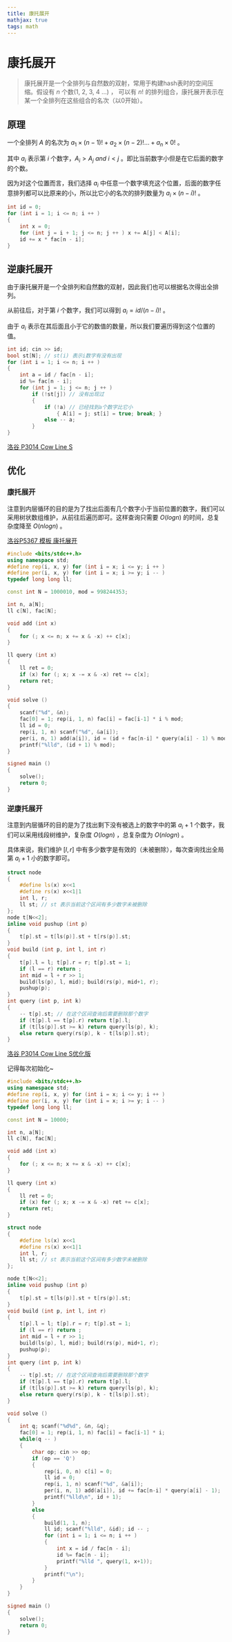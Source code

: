 ```yaml
---
title: 康托展开
mathjax: true
tags: math
---
```




# 康托展开

> 康托展开是一个全排列与自然数的双射，常用于构建hash表时的空间压缩。假设有 $n$ 个数(1, 2, 3, 4 ...) ，  可以有 $n!$ 的排列组合，康托展开表示在某一个全排列在这些组合的名次（以0开始）。

## 原理

一个全排列 $A$ 的名次为 $a_1 \times (n-1)! + a_2 \times (n-2)! \ldots + a_n \times 0!$ 。

其中 $a_i$ 表示第 $i$ 个数字，$A_i > A_j \ and \ i < j$ 。即比当前数字小但是在它后面的数字的个数。

因为对这个位置而言，我们选择 $a_i$ 中任意一个数字填充这个位置，后面的数字任意排列都可以比原来的小，所以比它小的名次的排列数量为 $a_i \times (n - i)!$ 。

```c++
int id = 0;
for (int i = 1; i <= n; i ++ )
{
    int x = 0;
    for (int j = i + 1; j <= n; j ++ ) x += A[j] < A[i];
    id += x * fac[n - i];
}
```


## 逆康托展开

由于康托展开是一个全排列和自然数的双射，因此我们也可以根据名次得出全排列。

从前往后，对于第 $i$ 个数字，我们可以得到 $a_i = id / (n-i)!$ 。

由于 $a_i$ 表示在其后面且小于它的数值的数量，所以我们要遍历得到这个位置的值。

```c++
int id; cin >> id;
bool st[N]; // st(i) 表示i数字有没有出现
for (int i = 1; i <= n; i ++ )
{
    int a = id / fac[n - i];
    id %= fac[n - i];
    for (int j = 1; j <= n; j ++ )
        if (!st[j]) // 没有出现过
        {
            if (!a) // 已经找到a个数字比它小
            	{ A[i] = j; st[i] = true; break; }
            else -- a;
        }
}
```



[洛谷 P3014 Cow Line S](https://www.luogu.com.cn/problem/P3014)



## 优化

### 康托展开

注意到内层循环的目的是为了找出后面有几个数字小于当前位置的数字，我们可以采用树状数组维护，从前往后遍历即可。这样查询只需要 $O(logn)$ 的时间，总复杂度降至 $O(nlogn)$ 。

[洛谷P5367 模板 康托展开](https://www.luogu.com.cn/problem/P5367)

```c++
#include <bits/stdc++.h>
using namespace std;
#define rep(i, x, y) for (int i = x; i <= y; i ++ )
#define per(i, x, y) for (int i = x; i >= y; i -- )
typedef long long ll;

const int N = 1000010, mod = 998244353;

int n, a[N];
ll c[N], fac[N];

void add (int x)
{
    for (; x <= n; x += x & -x) ++ c[x];
}

ll query (int x)
{
    ll ret = 0;
    if (x) for (; x; x -= x & -x) ret += c[x];
    return ret;
}

void solve ()
{
    scanf("%d", &n);
    fac[0] = 1; rep(i, 1, n) fac[i] = fac[i-1] * i % mod;
    ll id = 0;
    rep(i, 1, n) scanf("%d", &a[i]);
    per(i, n, 1) add(a[i]), id = (id + fac[n-i] * query(a[i] - 1) % mod) % mod;
    printf("%lld", (id + 1) % mod);
}

signed main ()
{
    solve();
    return 0;
}
```



### 逆康托展开

注意到内层循环的目的是为了找出剩下没有被选上的数字中的第 $a_i+1$ 个数字，我们可以采用线段树维护，复杂度 $O(logn)$ ，总复杂度为 $O(nlogn)$ 。

具体来说，我们维护 $[l, r]$ 中有多少数字是有效的（未被删除），每次查询找出全局第 $a_i + 1$ 小的数字即可。

```c++
struct node
{
    #define ls(x) x<<1
    #define rs(x) x<<1|1
    int l, r;
    ll st; // st 表示当前这个区间有多少数字未被删除
};
node t[N<<2];
inline void pushup (int p)
{
    t[p].st = t[ls(p)].st + t[rs(p)].st;
}
void build (int p, int l, int r)
{
    t[p].l = l; t[p].r = r; t[p].st = 1;
    if (l == r) return ;
    int mid = l + r >> 1;
    build(ls(p), l, mid); build(rs(p), mid+1, r);
    pushup(p);
}
int query (int p, int k)
{
    -- t[p].st; // 在这个区间查询后需要删除那个数字
    if (t[p].l == t[p].r) return t[p].l;
    if (t[ls(p)].st >= k) return query(ls(p), k);
    else return query(rs(p), k - t[ls(p)].st);
}
```



[洛谷 P3014 Cow Line S优化版](https://www.luogu.com.cn/problem/P3014) 

记得每次初始化~

```c++
#include <bits/stdc++.h>
using namespace std;
#define rep(i, x, y) for (int i = x; i <= y; i ++ )
#define per(i, x, y) for (int i = x; i >= y; i -- )
typedef long long ll;

const int N = 10000;

int n, a[N];
ll c[N], fac[N];

void add (int x)
{
    for (; x <= n; x += x & -x) ++ c[x];
}

ll query (int x)
{
    ll ret = 0;
    if (x) for (; x; x -= x & -x) ret += c[x];
    return ret;
}

struct node
{
    #define ls(x) x<<1
    #define rs(x) x<<1|1
    int l, r;
    ll st; // st 表示当前这个区间有多少数字未被删除
};

node t[N<<2];
inline void pushup (int p)
{
    t[p].st = t[ls(p)].st + t[rs(p)].st;
}
void build (int p, int l, int r)
{
    t[p].l = l; t[p].r = r; t[p].st = 1;
    if (l == r) return ;
    int mid = l + r >> 1;
    build(ls(p), l, mid); build(rs(p), mid+1, r);
    pushup(p);
}
int query (int p, int k)
{
    -- t[p].st; // 在这个区间查询后需要删除那个数字
    if (t[p].l == t[p].r) return t[p].l;
    if (t[ls(p)].st >= k) return query(ls(p), k);
    else return query(rs(p), k - t[ls(p)].st);
}

void solve ()
{
    int q; scanf("%d%d", &n, &q);
    fac[0] = 1; rep(i, 1, n) fac[i] = fac[i-1] * i;
    while(q -- )
    {
        char op; cin >> op;
        if (op == 'Q')
        {
            rep(i, 0, n) c[i] = 0;
            ll id = 0;
            rep(i, 1, n) scanf("%d", &a[i]);
            per(i, n, 1) add(a[i]), id += fac[n-i] * query(a[i] - 1);
            printf("%lld\n", id + 1);
        }
        else
        {
            build(1, 1, n);
            ll id; scanf("%lld", &id); id -- ;
            for (int i = 1; i <= n; i ++ )
            {
                int x = id / fac[n - i];
                id %= fac[n - i];
                printf("%lld ", query(1, x+1));
            }
            printf("\n");
        }
    }
}

signed main ()
{
    solve();
    return 0;
}
```

